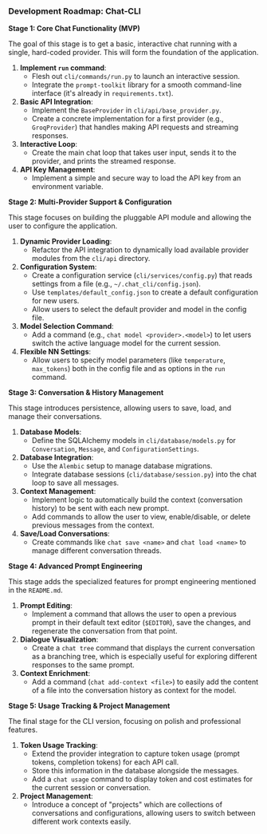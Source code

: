 ### Development Roadmap: Chat-CLI

**Stage 1: Core Chat Functionality (MVP)**

The goal of this stage is to get a basic, interactive chat running with a single, hard-coded provider. This will form the foundation of the application.

1.  **Implement `run` command**:
    *   Flesh out `cli/commands/run.py` to launch an interactive session.
    *   Integrate the `prompt-toolkit` library for a smooth command-line interface (it's already in `requirements.txt`).
2.  **Basic API Integration**:
    *   Implement the `BaseProvider` in `cli/api/base_provider.py`.
    *   Create a concrete implementation for a first provider (e.g., `GroqProvider`) that handles making API requests and streaming responses.
3.  **Interactive Loop**:
    *   Create the main chat loop that takes user input, sends it to the provider, and prints the streamed response.
4.  **API Key Management**:
    *   Implement a simple and secure way to load the API key from an environment variable.

**Stage 2: Multi-Provider Support & Configuration**

This stage focuses on building the pluggable API module and allowing the user to configure the application.

1.  **Dynamic Provider Loading**:
    *   Refactor the API integration to dynamically load available provider modules from the `cli/api` directory.
2.  **Configuration System**:
    *   Create a configuration service (`cli/services/config.py`) that reads settings from a file (e.g., `~/.chat_cli/config.json`).
    *   Use `templates/default_config.json` to create a default configuration for new users.
    *   Allow users to select the default provider and model in the config file.
3.  **Model Selection Command**:
    *   Add a command (e.g., `chat model <provider>.<model>`) to let users switch the active language model for the current session.
4.  **Flexible NN Settings**:
    *   Allow users to specify model parameters (like `temperature`, `max_tokens`) both in the config file and as options in the `run` command.

**Stage 3: Conversation & History Management**

This stage introduces persistence, allowing users to save, load, and manage their conversations.

1.  **Database Models**:
    *   Define the SQLAlchemy models in `cli/database/models.py` for `Conversation`, `Message`, and `ConfigurationSettings`.
2.  **Database Integration**:
    *   Use the `Alembic` setup to manage database migrations.
    *   Integrate database sessions (`cli/database/session.py`) into the chat loop to save all messages.
3.  **Context Management**:
    *   Implement logic to automatically build the context (conversation history) to be sent with each new prompt.
    *   Add commands to allow the user to view, enable/disable, or delete previous messages from the context.
4.  **Save/Load Conversations**:
    *   Create commands like `chat save <name>` and `chat load <name>` to manage different conversation threads.

**Stage 4: Advanced Prompt Engineering**

This stage adds the specialized features for prompt engineering mentioned in the `README.md`.

1.  **Prompt Editing**:
    *   Implement a command that allows the user to open a previous prompt in their default text editor (`$EDITOR`), save the changes, and regenerate the conversation from that point.
2.  **Dialogue Visualization**:
    *   Create a `chat tree` command that displays the current conversation as a branching tree, which is especially useful for exploring different responses to the same prompt.
3.  **Context Enrichment**:
    *   Add a command (`chat add-context <file>`) to easily add the content of a file into the conversation history as context for the model.

**Stage 5: Usage Tracking & Project Management**

The final stage for the CLI version, focusing on polish and professional features.

1.  **Token Usage Tracking**:
    *   Extend the provider integration to capture token usage (prompt tokens, completion tokens) for each API call.
    *   Store this information in the database alongside the messages.
    *   Add a `chat usage` command to display token and cost estimates for the current session or conversation.
2.  **Project Management**:
    *   Introduce a concept of "projects" which are collections of conversations and configurations, allowing users to switch between different work contexts easily.
